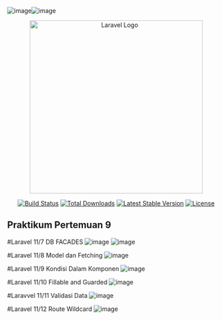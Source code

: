 ![image](https://github.com/user-attachments/assets/4c13e0d9-834d-4a96-ad20-49921a5ef9f2)![image](https://github.com/user-attachments/assets/07f678a1-5397-41ac-860e-33b257f93d6e)<p align="center"><a href="https://laravel.com" target="_blank"><img src="https://raw.githubusercontent.com/laravel/art/master/logo-lockup/5%20SVG/2%20CMYK/1%20Full%20Color/laravel-logolockup-cmyk-red.svg" width="400" alt="Laravel Logo"></a></p>

<p align="center">
<a href="https://github.com/laravel/framework/actions"><img src="https://github.com/laravel/framework/workflows/tests/badge.svg" alt="Build Status"></a>
<a href="https://packagist.org/packages/laravel/framework"><img src="https://img.shields.io/packagist/dt/laravel/framework" alt="Total Downloads"></a>
<a href="https://packagist.org/packages/laravel/framework"><img src="https://img.shields.io/packagist/v/laravel/framework" alt="Latest Stable Version"></a>
<a href="https://packagist.org/packages/laravel/framework"><img src="https://img.shields.io/packagist/l/laravel/framework" alt="License"></a>
</p>

## Praktikum Pertemuan 9

#Laravel 11/7 DB FACADES
![image](https://github.com/user-attachments/assets/900d27cc-01e2-4043-a80c-2de541fbf285)
![image](https://github.com/user-attachments/assets/b7698fd3-21b0-46f8-ab06-9b57b34b59d4)


#Laravel 11/8 Model dan Fetching
![image](https://github.com/user-attachments/assets/f383fba4-4dca-44bd-8dd5-42dbd7725e53)

#Laravel 11/9 Kondisi Dalam Komponen
![image](https://github.com/user-attachments/assets/f44787cf-e66b-45b4-954d-947ec8d1f663)

#Laravel 11/10 Fillable and Guarded
![image](https://github.com/user-attachments/assets/0afc8172-8ae3-4c7d-8f20-c664e55cb680)

#Laravvel 11/11 Validasi Data
![image](https://github.com/user-attachments/assets/70898293-3c83-490e-9f91-6e02eb1632e4)

#Laravel 11/12 Route Wildcard
![image](https://github.com/user-attachments/assets/1089a55c-8794-40ef-96b0-16649b50032b)




